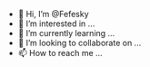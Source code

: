 - 👋 Hi, I’m @Fefesky
- 👀 I’m interested in ...
- 🌱 I’m currently learning ...
- 💞️ I’m looking to collaborate on ...
- 📫 How to reach me ...

<!---
Fefesky/Fefesky is a ✨ special ✨ repository because its `README.md` (this file) appears on your GitHub profile.
You can click the Preview link to take a look at your changes.
--->
